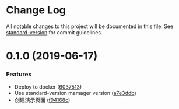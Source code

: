 # Change Log

All notable changes to this project will be documented in this file. See [standard-version](https://github.com/conventional-changelog/standard-version) for commit guidelines.

<a name="0.1.0"></a>
# 0.1.0 (2019-06-17)


### Features

* Deploy to docker ([6037513](https://github.com/razeencheng/ssltools.tech/commit/6037513))
* Use standard-version mamager version ([a7e3ddb](https://github.com/razeencheng/ssltools.tech/commit/a7e3ddb))
* 创建演示页面 ([f94168c](https://github.com/razeencheng/ssltools.tech/commit/f94168c))
